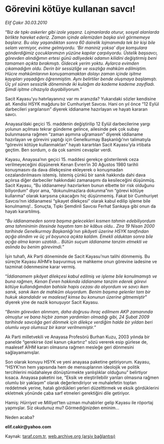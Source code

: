 # Görevini kötüye kullanan savcı!

*Elif Çakır 30.03.2010*

<div class="yazi"><p>“B<i>iz de tıpkı askerler gibi izole yaşarız. Lojmanlarda oturur, sosyal alanlarda birlikte hareket ederiz. Zaman içinde ailemizden başka sivil görmemeye başlarız. Bu olay yaşandıktan sonra 60 dairelik lojmanımda tek bir kişi bile selam vermiyor, evime gelmiyordu. ‘Bir maniniz yoksa’ diye komşulara gönderdiğimiz çocuklarımızın yüzüne kapılar çarpılıyordu. Üstelik başsavcı, görevden alındığımın ertesi günü adliyedeki odamın kilidini değiştirmiş beni tamamen açıkta bırakmıştı. Gidecek yerim yoktu. Aylarca evimden çıkamadığım oldu. Derin bir sessizliğe ve ıssızlığa mahkûm edilmiştim. Hücre mahkûmlarının konuşamamaktan dolayı zaman içinde işitme kayıpları yaşadığını öğrenmiştim. Aynı belirtiler bende oluşmaya başlamıştı. Üç yıl süren sessizlik döneminde iki kulağım da kademe kademe zayıfladı. Şimdi işitme cihazıyla duyabiliyorum.</i>”</p>
<p>Sacit Kayasu’yu hatırlayanınız var mı aranızda? Yukarıdaki sözler kendisine ait. Kendisi HSYK mağduru bir Cumhuriyet Savcısı. Hani on yıl önce “12 Eylül darbecileri yargılansın” diyerek iddianame hazırlayan ve hayatı kararan savcı.</p>
<p>Anayasa’daki geçici 15. maddenin değiştirilip 12 Eylül darbecilerine yargı yolunun açılması tekrar gündeme gelince, ailesinde pek çok subay bulunmasına rağmen “zaman aşımına uğramasın” diyerek iddianame hazırlayan ve görevini yaptığı için Genelkurmay Başkanlığı’nın talimatıyla “görevini kötüye kullanmaktan” hayatı karartılan Sacit Kayasu’yla irtibata geçtim. Ben sordum, o da çok samimi cevaplar verdi.</p>
<p>Kayasu, Anayasa’nın geçici 15. maddesi gerekçe gösterilerek ceza verilmeyeceğini düşünerek Kenan Evren’in 30 Ağustos 1980 tarihli konuşmasını da dava dilekçesine ekleyerek o konuşmadan cezalandırılmasını istemiş. İstemiş çünkü bir sanık hakkında dahi dava açılırsa diğer darbeciler hakkındaki zamanaşımı da kesileceğini düşünmüş. Sacit Kayasu, “Bu iddianameyi hazırlarken bunun elbette bir risk olduğunu biliyordum” diyor ama, “dokunulmazlara dokunma”nın “görevi kötüye kullanma” olarak karşısına çıkacağını hiç düşünmemiş. Fakat bir Cumhuriyet Savcısı’nın iddianamesi “şikayet dilekçesi” olarak kabul edilip işleme bile konulmamış!.. Sonuçta, Tıpkı Şemdinli Savcısı Ferhat Sarıkaya gibi onun da hayatı karartılmış. </p>
<p>“<i>Bu iddianameden sonra başıma gelecekleri kısmen tahmin edebiliyordum ama tahminimin ötesinde hayatım tam bir kâbus oldu.. Zira 19 Nisan 2000 tarihinde Genelkurmay Başkanlığı’nın şikâyeti üzerine HSYK tarafından açığa alındım ve üç yıl boyunca açıkta kaldım. Emekli olduktan sonra bile açığa alma kararı uzatıldı… Bütün suçum iddianame tanzim etmekti ve aslında bu benim görevimdi.</i>”</p>
<p>İşin tuhafı, Ak Parti döneminde de Sacit Kayasu’nun talihi dönmemiş. Bu süreçte Kayasu AİHM’e başvurmuş ve mahkeme onun görevine iadesine ve tazminat ödenmesine karar vermiş. </p>
<p>“<i>İddianamem şikâyet dilekçesi kabul edilmiş ve işleme bile konulmamıştı ve buna rağmen, Kenan Evren hakkında iddianame tanzim ederek görevi kötüye kullandığımdan bahisle hapis cezası da alıyordum ve savcı iken sanık, sanık iken de mahkûm oluyordum. Benim başıma gelenler tam bir hukuk skandalıdır ve maalesef kimse bu konunun üzerine gitmemiştir</i>”<i> </i>diyerek yine de nazik konuşuyor Sacit Kayasu.</p>
<p>“<i>Benim görevden alınmam, daha doğrusu ihraç edilmem AKP zamanında olmuştur ve bana hiçbir zaman yardımları olmadığı gibi, 24 Şubat 2009 tarihinde savcılığa geri dönmek için dilekçe verdiğim halde bir yıldan beri olumlu veya olumsuz bir karar verilmemiştir.</i>”</p>
<p>Ak Parti milletvekili ve Anayasa Profesörü Burhan Kuzu, 2003 yılında bir panelde “gerekirse özel kanun çıkartırız” sözü vererek esip gürlese de, maalesef AİHM kararı olmasına rağmen mesleğe geri dönmesini sağlayamamışlar. </p>
<p>Son olarak konuyu HSYK ve yeni anayasa paketine getiriyorum. Kayasu, “HSYK’nın hem yapısında hem de mensuplarının ideolojik ve politik tercihlerini müdahaleye dönüştürmekte yanlışlıklar olduğunu” belirtiyor kısaca. Anayasa paketini ise, “Eksik ve eleştirilebilir yanları olmasına rağmen olumlu bir yaklaşım” olarak değerlendiriyor ve muhalefetin toptan reddetmek yerine, hatalı gördükleri yerleri düzelttirmek ve eksik gördüklerini ekletmek yönünde çaba sarf etmeleri gerektiğini dile getiriyor.</p>
<p>Hamiş: <i>Hürriyet</i> ve <i>Milliyet</i>’ten uzman muhabirler gelip Kayasu ile röportaj yapmışlar. Siz okudunuz mu? Görmediğinizden eminim...</p>
<p>Neden acaba?</p>
<p><b>elif.cakir@yahoo.com</b></p></div>

Kaynak: [taraf.com.tr](http://www.taraf.com.tr:80/makale/10680.htm), [web.archive.org (arşiv bağlantısı)](http://web.archive.org/web/20100403203021/http://www.taraf.com.tr:80/makale/10680.htm)
